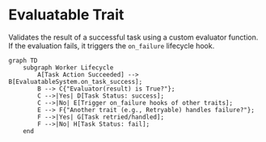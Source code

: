 # Evaluatable Trait

Validates the result of a successful task using a custom evaluator function. If the evaluation fails, it triggers the `on_failure` lifecycle hook.

```mermaid
graph TD
    subgraph Worker Lifecycle
        A[Task Action Succeeded] --> B[EvaluatableSystem.on_task_success];
        B --> C{"Evaluator(result) is True?"};
        C -->|Yes| D[Task Status: success];
        C -->|No| E[Trigger on_failure hooks of other traits];
        E --> F{"Another trait (e.g., Retryable) handles failure?"};
        F -->|Yes| G[Task retried/handled];
        F -->|No| H[Task Status: fail];
    end
```
